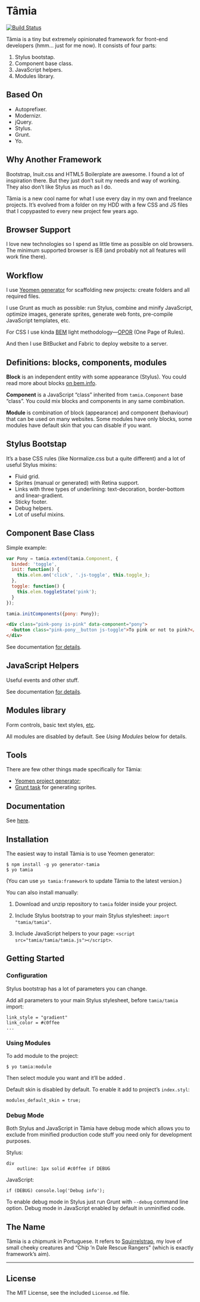 # Tâmia

[![Build Status](https://travis-ci.org/tamiadev/tamia.png)](https://travis-ci.org/tamiadev/tamia)

Tâmia is a tiny but extremely opinionated framework for front-end developers (hmm… just for me now). It consists of four parts:

1. Stylus bootstap.
2. Component base class.
3. JavaScript helpers.
4. Modules library.


## Based On

* Autoprefixer.
* Modernizr.
* jQuery.
* Stylus.
* Grunt.
* Yo.


## Why Another Framework

Bootstrap, Inuit.css and HTML5 Boilerplate are awesome. I found a lot of inspiration there. But they just don’t suit my needs and way of working. They also don’t like Stylus as much as I do.

Tâmia is a new cool name for what I use every day in my own and freelance projects. It’s evolved from a folder on my HDD with a few CSS and JS files that I copypasted to every new project few years ago.


## Browser Support

I love new technologies so I spend as little time as possible on old browsers. The minimum supported browser is IE8 (and probably not all features will work fine there).


## Workflow

I use [Yeomen generator](https://github.com/tamiadev/generator-tamia) for scaffolding new projects: create folders and all required files.

I use Grunt as much as possible: run Stylus, combine and minify JavaScript, optimize images, generate sprites, generate web fonts, pre-compile JavaScript templates, etc.

For CSS I use kinda [BEM](http://bem.info/) light methodology—[OPOR](http://blog.sapegin.me/all/opor-methodology) (One Page of Rules).

And then I use BitBucket and Fabric to deploy website to a server.


## Definitions: blocks, components, modules

**Block** is an independent entity with some appearance (Stylus). You could read more about blocks [on bem.info](http://bem.info/method/definitions/).

**Component** is a JavaScript “class” inherited from `tamia.Component` base “class”. You could mix blocks and components in any same combination.

**Module** is combination of block (appearance) and component (behaviour) that can be used on many websites. Some modules have only blocks, some modules have default skin that you can disable if you want.


## Stylus Bootstap

It’s a base CSS rules (like Normalize.css but a quite different) and a lot of useful Stylus mixins:

* Fluid grid.
* Sprites (manual or generated) with Retina support.
* Links with three types of underlining: text-decoration, border-bottom and linear-gradient.
* Sticky footer.
* Debug helpers.
* Lot of useful mixins.


## Component Base Class

Simple example:

```js
var Pony = tamia.extend(tamia.Component, {
  binded: 'toggle',
  init: function() {
    this.elem.on('click', '.js-toggle', this.toggle_);
  },
  toggle: function() {
    this.elem.toggleState('pink');
  }
});

tamia.initComponents({pony: Pony});
```

```html
<div class="pink-pony is-pink" data-component="pony">
  <button class="pink-pony__button js-toggle">To pink or not to pink?</div>
</div>
```

See documentation [for details](http://tamiadev.github.io/tamia/docs.html).


## JavaScript Helpers

Useful events and other stuff.

See documentation [for details](http://tamiadev.github.io/tamia/docs.html).


## Modules library

Form controls, basic text styles, [etc](https://github.com/tamiadev/tamia/tree/master/modules).

All modules are disabled by default. See *Using Modules* below for details.


## Tools

There are few other things made specifically for Tâmia:

* [Yeomen project generator](https://github.com/tamiadev/generator-tamia);
* [Grunt task](https://github.com/tamiadev/grunt-tamia-sprite) for generating sprites.


## Documentation

See [here](http://tamiadev.github.io/tamia/).


## Installation

The easiest way to install Tâmia is to use Yeomen generator:

```
$ npm install -g yo generator-tamia
$ yo tamia
```

(You can use `yo tamia:framework` to update Tâmia to the latest version.)

You can also install manually:

1. Download and unzip repository to `tamia` folder inside your project.

2. Include Stylus bootstrap to your main Stylus stylesheet: `import "tamia/tamia"`.

3. Include JavaScript helpers to your page: `<script src="tamia/tamia/tamia.js"></script>`.


## Getting Started

### Configuration

Stylus bootstrap has a lot of parameters you can change.

Add all parameters to your main Stylus stylesheet, before `tamia/tamia` import:

```
link_style = "gradient"
link_color = #c0ffee
...
```

### Using Modules

To add module to the project:

```
$ yo tamia:module
```

Then select module you want and it’ll be added .

Default skin is disabled by default. To enable it add to project’s `index.styl`:

```
modules_default_skin = true;
```


### Debug Mode

Both Stylus and JavaScript in Tâmia have debug mode which allows you to exclude from minified production code stuff you need only for development purposes.

Stylus:

```
div
	outline: 1px solid #c0ffee if DEBUG
```

JavaScript:

```
if (DEBUG) console.log('Debug info');
```

To enable debug mode in Stylus just run Grunt with `--debug` command line option. Debug mode in JavaScript enabled by default in unminified code.


## The Name

Tâmia is a chipmunk in Portuguese. It refers to [Squirrelstrap](https://github.com/sapegin/squirrelstrap), my love of small cheeky creatures and “Chip ’n Dale Rescue Rangers” (which is exactly framework’s aim).


---

## License

The MIT License, see the included `License.md` file.
